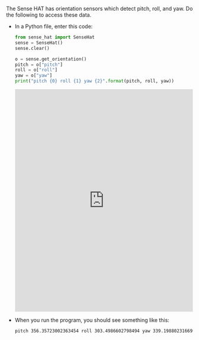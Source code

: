 The Sense HAT has orientation sensors which detect pitch, roll, and yaw. Do the following to access these data.

- In a Python file, enter this code:

    ```python
    from sense_hat import SenseHat
    sense = SenseHat()
    sense.clear()

    o = sense.get_orientation()
    pitch = o["pitch"]
    roll = o["roll"]
    yaw = o["yaw"]
    print("pitch {0} roll {1} yaw {2}".format(pitch, roll, yaw))
    ```

    <iframe src="https://trinket.io/embed/python/c2009c972b" width="100%" height="600" frameborder="0" marginwidth="0" marginheight="0" allowfullscreen></iframe>

- When you run the program, you should see something like this:

    ```bash
    pitch 356.35723002363454 roll 303.4986602798494 yaw 339.19880231669873
    ```
